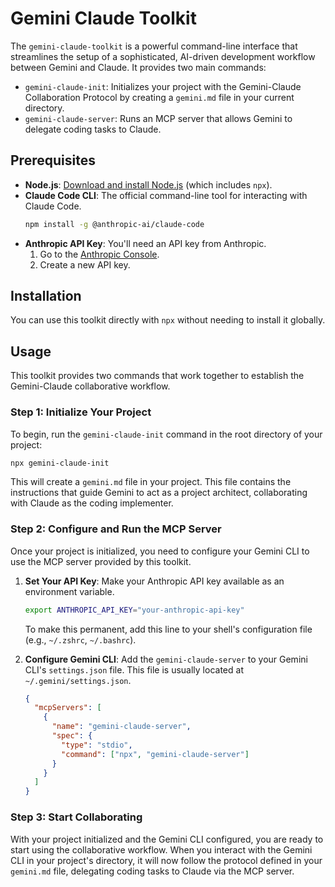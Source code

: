 # Gemini Claude Toolkit

The `gemini-claude-toolkit` is a powerful command-line interface that streamlines the setup of a sophisticated, AI-driven development workflow between Gemini and Claude. It provides two main commands:

-   `gemini-claude-init`: Initializes your project with the Gemini-Claude Collaboration Protocol by creating a `gemini.md` file in your current directory.
-   `gemini-claude-server`: Runs an MCP server that allows Gemini to delegate coding tasks to Claude.

## Prerequisites

- **Node.js**: [Download and install Node.js](https://nodejs.org/) (which includes `npx`).
- **Claude Code CLI**: The official command-line tool for interacting with Claude Code.
  ```bash
  npm install -g @anthropic-ai/claude-code
  ```
- **Anthropic API Key**: You'll need an API key from Anthropic.
  1. Go to the [Anthropic Console](https://console.anthropic.com/).
  2. Create a new API key.

## Installation

You can use this toolkit directly with `npx` without needing to install it globally.

## Usage

This toolkit provides two commands that work together to establish the Gemini-Claude collaborative workflow.

### Step 1: Initialize Your Project

To begin, run the `gemini-claude-init` command in the root directory of your project:

```bash
npx gemini-claude-init
```

This will create a `gemini.md` file in your project. This file contains the instructions that guide Gemini to act as a project architect, collaborating with Claude as the coding implementer.

### Step 2: Configure and Run the MCP Server

Once your project is initialized, you need to configure your Gemini CLI to use the MCP server provided by this toolkit.

1.  **Set Your API Key**: Make your Anthropic API key available as an environment variable.

    ```bash
    export ANTHROPIC_API_KEY="your-anthropic-api-key"
    ```

    To make this permanent, add this line to your shell's configuration file (e.g., `~/.zshrc`, `~/.bashrc`).

2.  **Configure Gemini CLI**: Add the `gemini-claude-server` to your Gemini CLI's `settings.json` file. This file is usually located at `~/.gemini/settings.json`.

    ```json
    {
      "mcpServers": [
        {
          "name": "gemini-claude-server",
          "spec": {
            "type": "stdio",
            "command": ["npx", "gemini-claude-server"]
          }
        }
      ]
    }
    ```

### Step 3: Start Collaborating

With your project initialized and the Gemini CLI configured, you are ready to start using the collaborative workflow. When you interact with the Gemini CLI in your project's directory, it will now follow the protocol defined in your `gemini.md` file, delegating coding tasks to Claude via the MCP server. 